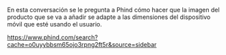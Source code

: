 En esta conversación se le pregunta a Phind cómo hacer que la imagen del producto que se va a añadir se adapte a las dimensiones del dispositivo móvil que esté usando el usuario.

https://www.phind.com/search?cache=o0uyybbsm65ojo3rpng2ft5r&source=sidebar
